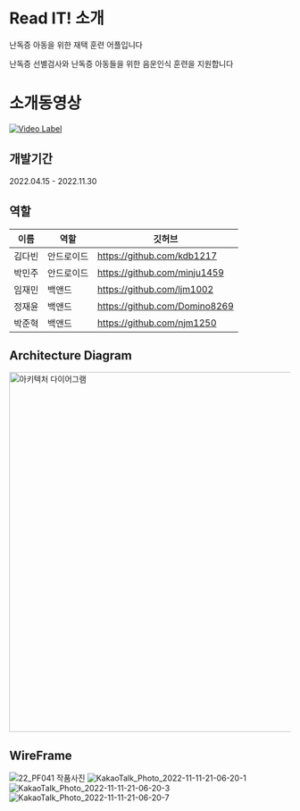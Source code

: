# Read IT! 소개 
난독증 아동을 위한 재택 훈련 어플입니다 

난독증 선별검사와 난독증 아동들을 위한 음운인식 훈련을 지원합니다

# 소개동영상
[![Video Label](http://img.youtube.com/vi/YmOa3uJnWNo/0.jpg)](https://www.youtube.com/watch?v=YmOa3uJnWNo&t=1s)


## 개발기간
2022.04.15 - 2022.11.30

## 역할

|이름|역할|깃허브|
|---|---|----|
|김다빈|안드로이드|https://github.com/kdb1217|
|박민주|안드로이드|https://github.com/minju1459|
|임재민|백앤드|https://github.com/ljm1002|
|정재윤|백앤드|https://github.com/Domino8269|
|박준혁|백앤드|https://github.com/njm1250|




## Architecture Diagram
<img width="644" alt="아키텍처 다이어그램" src="https://user-images.githubusercontent.com/84852135/204695038-0c71a3eb-8eae-4de1-bb01-143a58a73a53.png">

## WireFrame
 ![22_PF041 작품사진](https://user-images.githubusercontent.com/84852135/204695456-3c6e9fbe-ce55-4d56-b307-7d3fcfb9c0e4.png)                    ![KakaoTalk_Photo_2022-11-11-21-06-20-1](https://user-images.githubusercontent.com/84852135/204695499-3e70e48f-d8e3-4deb-8ebb-06c92a1a294a.png)
![KakaoTalk_Photo_2022-11-11-21-06-20-3](https://user-images.githubusercontent.com/84852135/204697937-545c6cbb-ed9d-43b6-8867-bff1968cefb0.png)
![KakaoTalk_Photo_2022-11-11-21-06-20-7](https://user-images.githubusercontent.com/84852135/204697942-32f959f0-0d8b-47ae-a10a-6e324a47beb3.png)



